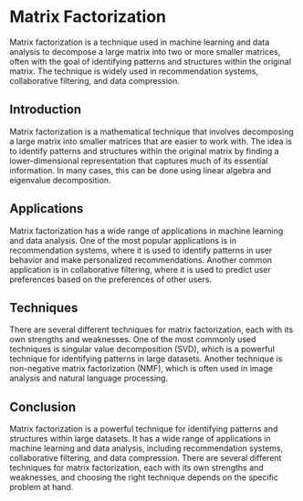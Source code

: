 # Matrix Factorization

Matrix factorization is a technique used in machine learning and data analysis to decompose a large matrix into two or more smaller matrices, often with the goal of identifying patterns and structures within the original matrix. The technique is widely used in recommendation systems, collaborative filtering, and data compression.

## Introduction

Matrix factorization is a mathematical technique that involves decomposing a large matrix into smaller matrices that are easier to work with. The idea is to identify patterns and structures within the original matrix by finding a lower-dimensional representation that captures much of its essential information. In many cases, this can be done using linear algebra and eigenvalue decomposition.

## Applications

Matrix factorization has a wide range of applications in machine learning and data analysis. One of the most popular applications is in recommendation systems, where it is used to identify patterns in user behavior and make personalized recommendations. Another common application is in collaborative filtering, where it is used to predict user preferences based on the preferences of other users.

## Techniques

There are several different techniques for matrix factorization, each with its own strengths and weaknesses. One of the most commonly used techniques is singular value decomposition (SVD), which is a powerful technique for identifying patterns in large datasets. Another technique is non-negative matrix factorization (NMF), which is often used in image analysis and natural language processing.

## Conclusion

Matrix factorization is a powerful technique for identifying patterns and structures within large datasets. It has a wide range of applications in machine learning and data analysis, including recommendation systems, collaborative filtering, and data compression. There are several different techniques for matrix factorization, each with its own strengths and weaknesses, and choosing the right technique depends on the specific problem at hand.

